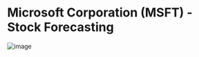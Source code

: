# Microsoft Corporation (MSFT) - Stock Forecasting 

![image](https://github.com/urvashii-b/Microsoft-StockForecasting/assets/130129236/419bba28-a065-4f95-a254-48a6be4d7f13)
